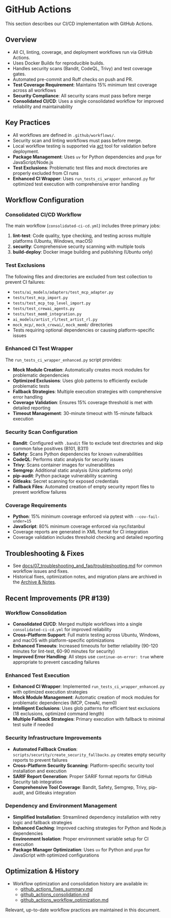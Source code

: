 # GitHub Actions

This section describes our CI/CD implementation with GitHub Actions.

## Overview

- All CI, linting, coverage, and deployment workflows run via GitHub Actions.
- Uses Docker Buildx for reproducible builds.
- Handles security scans (Bandit, CodeQL, Trivy) and test coverage gates.
- Automated pre-commit and Ruff checks on push and PR.
- **Test Coverage Requirement**: Maintains 15% minimum test coverage across all workflows
- **Security Compliance**: All security scans must pass before merge
- **Consolidated CI/CD**: Uses a single consolidated workflow for improved reliability and maintainability

## Key Practices

- All workflows are defined in `.github/workflows/`.
- Security scan and linting workflows must pass before merge.
- Local workflow testing is supported via [act](https://github.com/nektos/act) tool for validation before deployment.
- **Package Management**: Uses `uv` for Python dependencies and `pnpm` for JavaScript/Node.js
- **Test Exclusions**: Problematic test files and mock directories are properly excluded from CI runs
- **Enhanced CI Wrapper**: Uses `run_tests_ci_wrapper_enhanced.py` for optimized test execution with comprehensive error handling

## Workflow Configuration

### Consolidated CI/CD Workflow
The main workflow (`consolidated-ci-cd.yml`) includes three primary jobs:

1. **lint-test**: Code quality, type checking, and testing across multiple platforms (Ubuntu, Windows, macOS)
2. **security**: Comprehensive security scanning with multiple tools
3. **build-deploy**: Docker image building and publishing (Ubuntu only)

### Test Exclusions
The following files and directories are excluded from test collection to prevent CI failures:
- `tests/ai_models/adapters/test_mcp_adapter.py`
- `tests/test_mcp_import.py`
- `tests/test_mcp_top_level_import.py`
- `tests/test_crewai_agents.py`
- `tests/test_mem0_integration.py`
- `ai_models/artist_rl/test_artist_rl.py`
- `mock_mcp/`, `mock_crewai/`, `mock_mem0/` directories
- Tests requiring optional dependencies or causing platform-specific issues

### Enhanced CI Test Wrapper
The `run_tests_ci_wrapper_enhanced.py` script provides:
- **Mock Module Creation**: Automatically creates mock modules for problematic dependencies
- **Optimized Exclusions**: Uses glob patterns to efficiently exclude problematic tests
- **Fallback Strategies**: Multiple execution strategies with comprehensive error handling
- **Coverage Validation**: Ensures 15% coverage threshold is met with detailed reporting
- **Timeout Management**: 30-minute timeout with 15-minute fallback execution

### Security Scan Configuration
- **Bandit**: Configured with `.bandit` file to exclude test directories and skip common false positives (B101, B311)
- **Safety**: Scans Python dependencies for known vulnerabilities
- **CodeQL**: Performs static analysis for security issues
- **Trivy**: Scans container images for vulnerabilities
- **Semgrep**: Additional static analysis (Unix platforms only)
- **pip-audit**: Python package vulnerability scanning
- **Gitleaks**: Secret scanning for exposed credentials
- **Fallback Files**: Automated creation of empty security report files to prevent workflow failures

### Coverage Requirements
- **Python**: 15% minimum coverage enforced via pytest with `--cov-fail-under=15`
- **JavaScript**: 80% minimum coverage enforced via nyc/Istanbul
- Coverage reports are generated in XML format for CI integration
- Coverage validation includes threshold checking and detailed reporting

## Troubleshooting & Fixes

- See [docs/07_troubleshooting_and_faq/troubleshooting.md](../07_troubleshooting_and_faq/troubleshooting.md) for common workflow issues and fixes.
- Historical fixes, optimization notes, and migration plans are archived in the [Archive & Notes](../09_archive_and_notes/claude_coding_best_practices.md).

## Recent Improvements (PR #139)

### Workflow Consolidation
- **Consolidated CI/CD**: Merged multiple workflows into a single `consolidated-ci-cd.yml` for improved reliability
- **Cross-Platform Support**: Full matrix testing across Ubuntu, Windows, and macOS with platform-specific optimizations
- **Enhanced Timeouts**: Increased timeouts for better reliability (90-120 minutes for lint-test, 60-90 minutes for security)
- **Improved Error Handling**: All steps use `continue-on-error: true` where appropriate to prevent cascading failures

### Enhanced Test Execution
- **Enhanced CI Wrapper**: Implemented `run_tests_ci_wrapper_enhanced.py` with optimized execution strategies
- **Mock Module Management**: Automatic creation of mock modules for problematic dependencies (MCP, CrewAI, mem0)
- **Intelligent Exclusions**: Uses glob patterns for efficient test exclusions (18 exclusions, optimized command length)
- **Multiple Fallback Strategies**: Primary execution with fallback to minimal test suite if needed

### Security Infrastructure Improvements
- **Automated Fallback Creation**: `scripts/security/create_security_fallbacks.py` creates empty security reports to prevent failures
- **Cross-Platform Security Scanning**: Platform-specific security tool installation and execution
- **SARIF Report Generation**: Proper SARIF format reports for GitHub Security tab integration
- **Comprehensive Tool Coverage**: Bandit, Safety, Semgrep, Trivy, pip-audit, and Gitleaks integration

### Dependency and Environment Management
- **Simplified Installation**: Streamlined dependency installation with retry logic and fallback strategies
- **Enhanced Caching**: Improved caching strategies for Python and Node.js dependencies
- **Environment Isolation**: Proper environment variable setup for CI execution
- **Package Manager Optimization**: Uses `uv` for Python and `pnpm` for JavaScript with optimized configurations

## Optimization & History

- Workflow optimization and consolidation history are available in:
  - [github_actions_fixes_summary.md](../../github_actions_fixes_summary.md)
  - [github_actions_consolidation.md](../../github_actions_consolidation.md)
  - [github_actions_workflow_optimization.md](../../github_actions_workflow_optimization.md)

Relevant, up-to-date workflow practices are maintained in this document.
